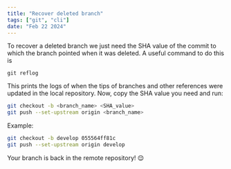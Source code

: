 ```yaml
---
title: "Recover deleted branch"
tags: ["git", "cli"]
date: "Feb 22 2024"
---
```

To recover a deleted branch we just need the SHA value of the commit to which the branch pointed when it was deleted.
A useful command to do this is 

```git
git reflog 
```
This prints the logs of when the tips of branches and other references were updated in the local repository.
Now, copy the SHA value you need and run: 

```bash
git checkout -b <branch_name> <SHA_value>
git push --set-upstream origin <branch_name>
```
Example: 
```bash
git checkout -b develop 055564ff81c
git push --set-upstream origin develop
```
Your branch is back in the remote repository! 😌
